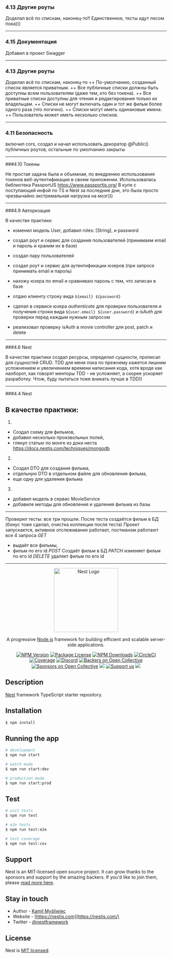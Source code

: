 ### 4.13 Другие роуты

Доделал всё по спискам, наконец-то!! Единственное, тесты идут лесом пока)))

---

### 4.15 Документация

Добавил в проект Swagger

---

### 4.13 Другие роуты

Доделал всё по спискам, наконец-то
++ По-умолчанию, созданный список является приватным.
++ Все публичные списки должны быть доступны всем пользователям (даже тем, кто без токена).
++ Все приватные списки доступны для чтения и редактирования только их владельцам.
++ Списки не могут включать один и тот же фильм более одного раза (что логично).
++ Списки могут иметь одинаковые имена.
++ Пользователь может иметь несколько списков.

---

### 4.11 Безопасность

включил cors, создал и начал использовать декоратор @Public() публичных роутов, остальные по умолчанию закрыты

---

###4.10 Токены

Не простая задача была и объемная, по внедрению использования токенов веб-аутентификации в своем приложении.
Использовалась библиотека PassportJS https://www.passportjs.org/
В купе с поступающей инфой по TS и Nest за последние дни, это была просто чрезвычайно экстремальная нагрузка на мозг)))

---

###4.9 Авторизация

В качестве практики:

- изменил модель User, добавил roles: [String], и password
- создал роут и сервис для создания пользователей (принимаем email и пароль и храним их в базе)
- создал пару пользователей
- создал роут и сервис для аутентификации юзеров (при запросе принимать email и пароль)
- нахожу юзера по email и сравниваю пароль с тем, что записан в базе
- отдаю клиенту строку вида `${email} ${password}`

- сделал в сервисе юзера _authenticate_ для проверки пользователя и получения строки вида `${user.email} ${user.password}` и _isAuth_ для проверки перед каждым нужным запросом
- реализовал проверку isAuth в movie controller для post, patch и delete

---

###4.6 Nest

В качестве практики создал ресурсы, определил сущности, прописал для сущностей CRUD.
TDD для меня пока по прежнему кажется лишним усложнением и увеличением времени написания кода, хотя вроде как наоборот, как говорят менторы TDD - не усложняет, а скорее ускоряет разработку. Чтож, буду пытаться тоже вникать лучше в TDD))

---

###4.4 Nest

## В качестве практики:

1.

- Создал схему для фильмов,
- добавил несколько произвольных полей,
- глянул статью по монге из доки неста https://docs.nestjs.com/techniques/mongodb

2.

- Создал DTO для создания фильма,
- отдельную DTO в отдельном файле для обновления фильма,
- еще одну для удаления фильма

3.

- добавил модель в сервис MovieService
- добавиле методы для обновления и удаления фильма из базы

---

Проверил тесты: все три прошли. После теста создаётся фильм в БД (бонус тоже сделал, очистка коллекции после теста)
Проект запускается, активное отслеживание работает, постманом работают все 4 запроса
_GET_

- выдаёт все фильмы,
- фильм по его id
  _POST_ Создаёт фильм в БД
  _PATCH_ изменяет фильм по его id
  _DELETE_ удаляет фильм по его id

---

<p align="center">
  <a href="http://nestjs.com/" target="blank"><img src="https://nestjs.com/img/logo-small.svg" width="200" alt="Nest Logo" /></a>
</p>

[circleci-image]: https://img.shields.io/circleci/build/github/nestjs/nest/master?token=abc123def456
[circleci-url]: https://circleci.com/gh/nestjs/nest

  <p align="center">A progressive <a href="http://nodejs.org" target="_blank">Node.js</a> framework for building efficient and scalable server-side applications.</p>
    <p align="center">
<a href="https://www.npmjs.com/~nestjscore" target="_blank"><img src="https://img.shields.io/npm/v/@nestjs/core.svg" alt="NPM Version" /></a>
<a href="https://www.npmjs.com/~nestjscore" target="_blank"><img src="https://img.shields.io/npm/l/@nestjs/core.svg" alt="Package License" /></a>
<a href="https://www.npmjs.com/~nestjscore" target="_blank"><img src="https://img.shields.io/npm/dm/@nestjs/common.svg" alt="NPM Downloads" /></a>
<a href="https://circleci.com/gh/nestjs/nest" target="_blank"><img src="https://img.shields.io/circleci/build/github/nestjs/nest/master" alt="CircleCI" /></a>
<a href="https://coveralls.io/github/nestjs/nest?branch=master" target="_blank"><img src="https://coveralls.io/repos/github/nestjs/nest/badge.svg?branch=master#9" alt="Coverage" /></a>
<a href="https://discord.gg/G7Qnnhy" target="_blank"><img src="https://img.shields.io/badge/discord-online-brightgreen.svg" alt="Discord"/></a>
<a href="https://opencollective.com/nest#backer" target="_blank"><img src="https://opencollective.com/nest/backers/badge.svg" alt="Backers on Open Collective" /></a>
<a href="https://opencollective.com/nest#sponsor" target="_blank"><img src="https://opencollective.com/nest/sponsors/badge.svg" alt="Sponsors on Open Collective" /></a>
  <a href="https://paypal.me/kamilmysliwiec" target="_blank"><img src="https://img.shields.io/badge/Donate-PayPal-ff3f59.svg"/></a>
    <a href="https://opencollective.com/nest#sponsor"  target="_blank"><img src="https://img.shields.io/badge/Support%20us-Open%20Collective-41B883.svg" alt="Support us"></a>
  <a href="https://twitter.com/nestframework" target="_blank"><img src="https://img.shields.io/twitter/follow/nestframework.svg?style=social&label=Follow"></a>
</p>
  <!--[![Backers on Open Collective](https://opencollective.com/nest/backers/badge.svg)](https://opencollective.com/nest#backer)
  [![Sponsors on Open Collective](https://opencollective.com/nest/sponsors/badge.svg)](https://opencollective.com/nest#sponsor)-->

## Description

[Nest](https://github.com/nestjs/nest) framework TypeScript starter repository.

## Installation

```bash
$ npm install
```

## Running the app

```bash
# development
$ npm run start

# watch mode
$ npm run start:dev

# production mode
$ npm run start:prod
```

## Test

```bash
# unit tests
$ npm run test

# e2e tests
$ npm run test:e2e

# test coverage
$ npm run test:cov
```

## Support

Nest is an MIT-licensed open source project. It can grow thanks to the sponsors and support by the amazing backers. If you'd like to join them, please [read more here](https://docs.nestjs.com/support).

## Stay in touch

- Author - [Kamil Myśliwiec](https://kamilmysliwiec.com)
- Website - [https://nestjs.com](https://nestjs.com/)
- Twitter - [@nestframework](https://twitter.com/nestframework)

## License

Nest is [MIT licensed](LICENSE).

